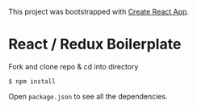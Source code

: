 This project was bootstrapped with [Create React App](https://github.com/facebook/create-react-app).

# React / Redux Boilerplate

Fork and clone repo & cd into directory

```
$ npm install
```

Open `package.json` to see all the dependencies.
